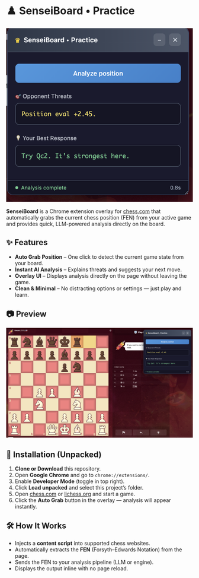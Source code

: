 # ♟️ SenseiBoard • Practice

![Extension Screenshot](./screenshots/1.png)

**SenseiBoard** is a Chrome extension overlay for [chess.com](https://www.chess.com) that automatically grabs the current chess position (FEN) from your active game and provides quick, LLM-powered analysis directly on the board.

## ✨ Features
- **Auto Grab Position** – One click to detect the current game state from your board.
- **Instant AI Analysis** – Explains threats and suggests your next move.
- **Overlay UI** – Displays analysis directly on the page without leaving the game.
- **Clean & Minimal** – No distracting options or settings — just play and learn.

## 📷 Preview
![Preview](./screenshots/2.png)  

## 🚀 Installation (Unpacked)
1. **Clone or Download** this repository.
2. Open **Google Chrome** and go to `chrome://extensions/`.
3. Enable **Developer Mode** (toggle in top right).
4. Click **Load unpacked** and select this project’s folder.
5. Open [chess.com](https://www.chess.com) or [lichess.org](https://lichess.org) and start a game.
6. Click the **Auto Grab** button in the overlay — analysis will appear instantly.

## 🛠 How It Works
- Injects a **content script** into supported chess websites.
- Automatically extracts the **FEN** (Forsyth–Edwards Notation) from the page.
- Sends the FEN to your analysis pipeline (LLM or engine).
- Displays the output inline with no page reload.
